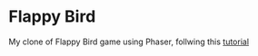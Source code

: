 # Flappy Bird

My clone of Flappy Bird game using Phaser, follwing this [tutorial](http://www.lessmilk.com/tutorial/flappy-bird-phaser-1)